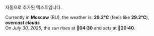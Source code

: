 
자동으로 추가된 텍스트입니다.

<!--START_SECTION:weather:moscow-->
Currently in **Moscow** (RU), the weather is: **29.2°C** (feels like **29.2°C**), ***overcast clouds***<br/>
On *July 30, 2025*, the *sun rises* at 🌅**04:30** and *sets* at 🌇**20:40**.
<!--END_SECTION:weather-->
